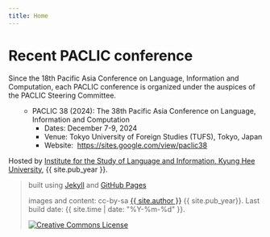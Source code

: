 ```yaml
---
title: Home
---
```


# Recent PACLIC conference



 <div class="entry-content">
                            <p>Since the 18th Pacific Asia Conference on Language, Information and Computation, each PACLIC conference is organized under the auspices of the PACLIC Steering Committee.</p>
                            <ul>
                                <li style="list-style-type: none;">
                                    <ul>
                                        <li>
                                            PACLIC 38 (2024): The 38th Pacific Asia Conference on Language, Information and Computation
                                            <ul>
                                                <li>Dates: December 7-9, 2024 </li>
                                                <li>Venue: Tokyo University of Foreign Studies (TUFS), Tokyo, Japan</li>
                                                <li>
                                                    Website: 
                                                    <a href="https://sites.google.com/view/paclic38" target="_blank" rel="noopener">https://sites.google.com/view/paclic38</a>
                                                </li>
                                            </ul>
                                        </li>
                                    </ul>
                                </li>
                            </ul>
                        </div>



Hosted by [Institute for the Study of Language and Information, Kyung Hee University](http://isli.khu.ac.kr), {{ site.pub_year }}.
 
> built using [Jekyll](https://jekyllrb.com/) and [GitHub Pages](https://pages.github.com/)
>
> images and content: cc-by-sa <a href="https://github.com/{{ site.github_username }}">{{ site.author }}</a> {{ site.pub_year}}.
> Last build date: {{ site.time | date: "%Y-%m-%d" }}.
>
> <a href="http://creativecommons.org/licenses/by-sa/4.0/" rel="license"><img style="border-width: 0;" src="https://i.creativecommons.org/l/by-sa/4.0/88x31.png" alt="Creative Commons License" /></a>
